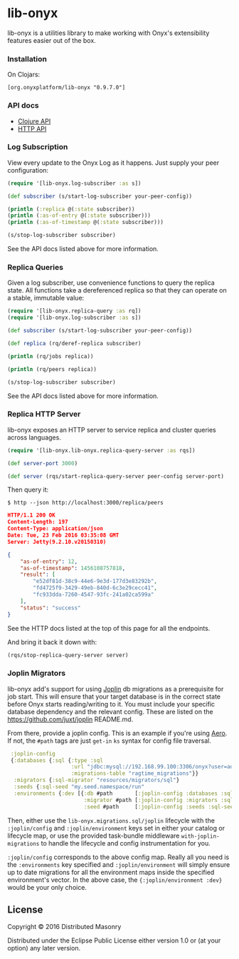 # lib-onyx

lib-onyx is a utilities library to make working with Onyx's extensibility features easier out of the box.

### Installation

On Clojars:

```
[org.onyxplatform/lib-onyx "0.9.7.0"]
```

### API docs

- [Clojure API](http://www.onyxplatform.org/lib-onyx)
- [HTTP API](doc/server-api.md)

### Log Subscription

View every update to the Onyx Log as it happens. Just supply your peer configuration:

```clojure
(require '[lib-onyx.log-subscriber :as s])

(def subscriber (s/start-log-subscriber your-peer-config))

(println (:replica @(:state subscriber))
(println (:as-of-entry @(:state subscriber)))
(println (:as-of-timestamp @(:state subscriber)))

(s/stop-log-subscriber subscriber)
```

See the API docs listed above for more information.

### Replica Queries

Given a log subscriber, use convenience functions to query the replica state.
All functions take a dereferenced replica so that they can operate on
a stable, immutable value:

```clojure
(require '[lib-onyx.replica-query :as rq])
(require '[lib-onyx.log-subscriber :as s])

(def subscriber (s/start-log-subscriber your-peer-config))

(def replica (rq/deref-replica subscriber)

(println (rq/jobs replica))

(println (rq/peers replica))

(s/stop-log-subscriber subscriber)
```

See the API docs listed above for more information.

### Replica HTTP Server

lib-onyx exposes an HTTP server to service replica and cluster queries across languages.

```clojure
(require '[lib-onyx.lib-onyx.replica-query-server :as rqs])

(def server-port 3000)

(def server (rqs/start-replica-query-server peer-config server-port)
```

Then query it:

```
$ http --json http://localhost:3000/replica/peers
```

```json
HTTP/1.1 200 OK
Content-Length: 197
Content-Type: application/json
Date: Tue, 23 Feb 2016 03:35:08 GMT
Server: Jetty(9.2.10.v20150310)

{
    "as-of-entry": 12,
    "as-of-timestamp": 1456108757818,
    "result": [
        "e52df81d-38c9-44e6-9e3d-177d3e83292b",
        "fd4725f9-3429-49eb-840d-6c3e29cecc41",
        "fc933dda-7260-4547-93fc-241a02ca599a"
    ],
    "status": "success"
}
```

See the HTTP docs listed at the top of this page for all the endpoints.

And bring it back it down with:

```clojure
(rqs/stop-replica-query-server server)
```

### Joplin Migrators

lib-onyx add's support for using [Joplin](https://github.com/juxt/joplin) db
migrations as a prerequisite for job start. This will ensure that your target
database is in the correct state before Onyx starts reading/writing to it. You
must include your specific database dependency and the relevant config. These
are listed on the https://github.com/juxt/joplin README.md.

From there, provide a joplin config. This is an example if you're using
[Aero](https://github.com/juxt/aero). If not, the `#path` tags are just `get-in`
`ks` syntax for config file traversal.

``` clojure
 :joplin-config
 {:databases {:sql {:type :sql
                    :url "jdbc:mysql://192.168.99.100:3306/onyx?user=admin&password=mypass"
                    :migrations-table "ragtime_migrations"}}
  :migrators {:sql-migrator "resources/migrators/sql"}
  :seeds {:sql-seed "my.seed.namespace/run"
  :environments {:dev [{:db #path       [:joplin-config :databases :sql]
                        :migrator #path [:joplin-config :migrators :sql-migrator]
                        :seed #path     [:joplin-config :seeds :sql-seed}]}}
```

Then, either use the `lib-onyx.migrations.sql/joplin` lifecycle with the
`:joplin/config` and `:joplin/environment` keys set in either your catalog or
lifecycle map, or use the provided task-bundle middleware `with-joplin-migrations`
to handle the lifecycle and config instrumentation for you.

`:joplin/config` corresponds to the above config map. Really all you need is the
`:environments` key  specified and `:joplin/environment` will simply ensure up
to date migrations for all the environment maps inside the specified environment's
vector. In the above case, the `{:joplin/environment :dev}` would be your only
choice.

## License

Copyright © 2016 Distributed Masonry

Distributed under the Eclipse Public License either version 1.0 or (at
your option) any later version.
